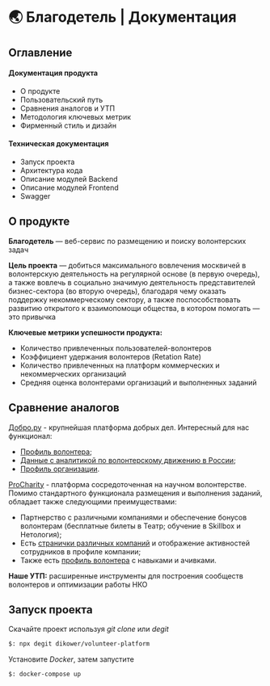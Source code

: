 # 🌏 Благодетель | Документация
## Оглавление
#### Документация продукта
* О продукте
* Пользовательский путь
* Сравнения аналогов и УТП
* Методология ключевых метрик
* Фирменный стиль и дизайн  

#### Техническая документация
* Запуск проекта
* Архитектура кода
* Описание модулей Backend
* Описание модулей Frontend
* Swagger 

## О продукте
**Благодетель** — веб-сервис по размещению и поиску волонтерских задач  

**Цель проекта** — добиться максимального вовлечения москвичей в волонтерскую
деятельность на регулярной основе (в первую очередь), а также вовлечь в социально
значимую деятельность представителей бизнес-сектора (во вторую очередь),
благодаря чему оказать поддержку некоммерческому сектору, а также
поспособствовать развитию открытого к взаимопомощи общества, в котором помогать
— это привычка  

**Ключевые метрики успешности продукта:**
* Количество привлеченных пользователей-волонтеров
* Коэффициент удержания волонтеров (Retation Rate)
* Количество привлеченных на платформ коммерческих и некоммерческих организаций
* Средняя оценка волонтерами организаций и выполненных заданий 

## Сравнение аналогов 
[Добро.ру](https://dobro.ru/volunteers/164235) - крупнейшая платформа добрых дел. Интересный для нас функционал:
* [Профиль волонтера](https://dobro.ru/volunteers/164235);
* [Данные с аналитикой по волонтерскому движению в России](https://dobro.ru/analytics?utm_source=dobroru&utm_medium=organic&utm_campaign=promo&utm_content=headerservices);
* [Профиль организации](https://dobro.ru/organizations/7/info).

[ProCharity](https://procharity.ru/about_project/) - платформа сосредоточенная на научном волонтерстве. Помимо стандартного функционала размещения и выполнения заданий, обладает также следующими преимуществами:
* Партнерство с различными компаниями и обеспечение бонусов волонтерам (бесплатные билеты в Театр; обучение в Skillbox и Нетология);
* Есть [странички различных компаний](https://procharity.ru/about_project/company_list/detail.php?ID=13072) и отображение активностей сотрудников в профиле компании;
* Также есть [профиль волонтера](https://procharity.ru/about_project/volunteers_list/detail.php?ID=9642) с навыками и ачивками. 

**Наше УТП:** расширенные инструменты для построения сообществ волонтеров и оптимизации работы НКО

## Запуск проекта
Скачайте проект используя _git clone_ или _degit_

```bash
$: npx degit dikower/volunteer-platform
```
Установите _Docker_, затем запустите

```bash
$: docker-compose up
```
